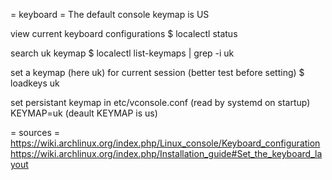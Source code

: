 = keyboard =
The default console keymap is US

view current keyboard configurations
$ localectl status

search uk keymap
$ localectl list-keymaps | grep -i uk

set a keymap (here uk) for current session (better test before setting)
$ loadkeys uk

set persistant keymap in etc/vconsole.conf (read by systemd on startup)
KEYMAP=uk
(deault KEYMAP is us)

= sources =
https://wiki.archlinux.org/index.php/Linux_console/Keyboard_configuration
https://wiki.archlinux.org/index.php/Installation_guide#Set_the_keyboard_layout
